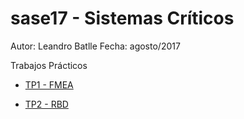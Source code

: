 # sase17 - Sistemas Críticos

Autor: Leandro Batlle
Fecha: agosto/2017

Trabajos Prácticos 

- [TP1 - FMEA](https://github.com/eterX/sase17SisCrit/blob/master/TP1%20-FMEA%20para%20subsistema%20Generador%20de%20Reloj%20.ipynb)

- [TP2 - RBD](https://github.com/eterX/sase17SisCrit/blob/master/TP2%20-%20RBD%20para%20Generador%20de%20reloj.ipynb)

